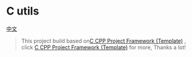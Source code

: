 C utils
===================
[中文](./README_ZH.md)

> This project build based on[C CPP Project Framework (Template)](https://github.com/Neutree/c_cpp_project_framework) ,
> click [C CPP Project Framework (Template)](https://github.com/Neutree/c_cpp_project_framework) for more, Thanks a lot! 
